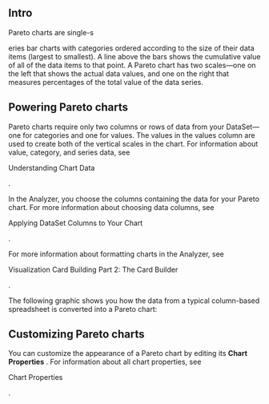 

Intro
-------

Pareto charts are single-s


 eries bar charts with categories ordered according to the size of their data items (largest to smallest). A line above the bars shows the cumulative value of all of the data items to that point. A Pareto chart has two scales—one on the left that shows the actual data values, and one on the right that measures percentages of the total value of the data series.


 Powering Pareto charts
------------------------

Pareto charts require only two columns or rows of data from your DataSet—one for categories and one for values. The values in the values column are used to create both of the vertical scales in the chart. For information about value, category, and series data, see

Understanding Chart Data

.


 In the Analyzer, you choose the columns containing the data for your Pareto chart. For more information about choosing data columns, see

Applying DataSet Columns to Your Chart

.


 For more information about formatting charts in the Analyzer, see

Visualization Card Building Part 2: The Card Builder

.


 The following graphic shows you how the data from a typical column-based spreadsheet is converted into a Pareto chart:

Customizing Pareto charts
---------------------------

You can customize the appearance of a Pareto chart by editing its
 **Chart Properties**
 . For information about all chart properties, see

Chart Properties

.

